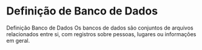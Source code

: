 # Definição de Banco de Dados
Definição Banco de Dados
Os bancos de dados são conjuntos de arquivos relacionados entre si, com registros sobre pessoas, lugares ou informações em geral.
